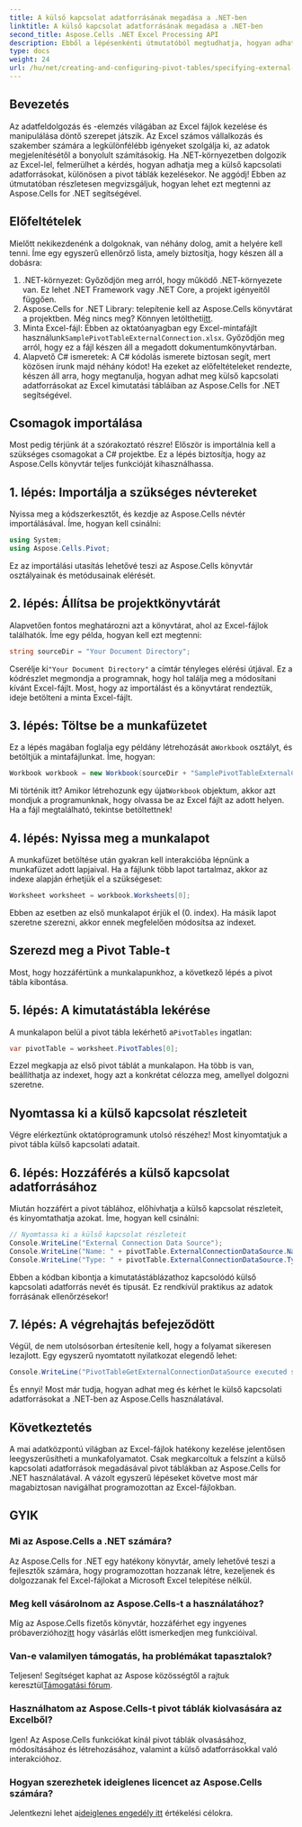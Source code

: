 ```yaml
---
title: A külső kapcsolat adatforrásának megadása a .NET-ben
linktitle: A külső kapcsolat adatforrásának megadása a .NET-ben
second_title: Aspose.Cells .NET Excel Processing API
description: Ebből a lépésenkénti útmutatóból megtudhatja, hogyan adhat meg külső kapcsolati adatforrásokat az Excel kimutatástábláiban az Aspose.Cells for .NET használatával. Tökéletes .NET fejlesztőknek.
type: docs
weight: 24
url: /hu/net/creating-and-configuring-pivot-tables/specifying-external-connection-data-source/
---
```

## Bevezetés
Az adatfeldolgozás és -elemzés világában az Excel fájlok kezelése és manipulálása döntő szerepet játszik. Az Excel számos vállalkozás és szakember számára a legkülönfélébb igényeket szolgálja ki, az adatok megjelenítésétől a bonyolult számításokig. Ha .NET-környezetben dolgozik az Excel-lel, felmerülhet a kérdés, hogyan adhatja meg a külső kapcsolati adatforrásokat, különösen a pivot táblák kezelésekor. Ne aggódj! Ebben az útmutatóban részletesen megvizsgáljuk, hogyan lehet ezt megtenni az Aspose.Cells for .NET segítségével. 
## Előfeltételek
Mielőtt nekikezdenénk a dolgoknak, van néhány dolog, amit a helyére kell tenni. Íme egy egyszerű ellenőrző lista, amely biztosítja, hogy készen áll a dobásra:
1. .NET-környezet: Győződjön meg arról, hogy működő .NET-környezete van. Ez lehet .NET Framework vagy .NET Core, a projekt igényeitől függően.
2.  Aspose.Cells for .NET Library: telepítenie kell az Aspose.Cells könyvtárat a projektben. Még nincs meg? Könnyen letöltheti[itt](https://releases.aspose.com/cells/net/).
3. Minta Excel-fájl: Ebben az oktatóanyagban egy Excel-mintafájlt használunk`SamplePivotTableExternalConnection.xlsx`. Győződjön meg arról, hogy ez a fájl készen áll a megadott dokumentumkönyvtárban.
4. Alapvető C# ismeretek: A C# kódolás ismerete biztosan segít, mert közösen írunk majd néhány kódot!
Ha ezeket az előfeltételeket rendezte, készen áll arra, hogy megtanulja, hogyan adhat meg külső kapcsolati adatforrásokat az Excel kimutatási tábláiban az Aspose.Cells for .NET segítségével.
## Csomagok importálása
Most pedig térjünk át a szórakoztató részre! Először is importálnia kell a szükséges csomagokat a C# projektbe. Ez a lépés biztosítja, hogy az Aspose.Cells könyvtár teljes funkcióját kihasználhassa.
## 1. lépés: Importálja a szükséges névtereket
Nyissa meg a kódszerkesztőt, és kezdje az Aspose.Cells névtér importálásával. Íme, hogyan kell csinálni:
```csharp
using System;
using Aspose.Cells.Pivot;
```
Ez az importálási utasítás lehetővé teszi az Aspose.Cells könyvtár osztályainak és metódusainak elérését.
## 2. lépés: Állítsa be projektkönyvtárát
Alapvetően fontos meghatározni azt a könyvtárat, ahol az Excel-fájlok találhatók. Íme egy példa, hogyan kell ezt megtenni:
```csharp
string sourceDir = "Your Document Directory";
```
 Cserélje ki`"Your Document Directory"` a címtár tényleges elérési útjával. Ez a kódrészlet megmondja a programnak, hogy hol találja meg a módosítani kívánt Excel-fájlt.
Most, hogy az importálást és a könyvtárat rendeztük, ideje betölteni a minta Excel-fájlt.
## 3. lépés: Töltse be a munkafüzetet
 Ez a lépés magában foglalja egy példány létrehozását a`Workbook` osztályt, és betöltjük a mintafájlunkat. Íme, hogyan:
```csharp
Workbook workbook = new Workbook(sourceDir + "SamplePivotTableExternalConnection.xlsx");
```
 Mi történik itt? Amikor létrehozunk egy újat`Workbook` objektum, akkor azt mondjuk a programunknak, hogy olvassa be az Excel fájlt az adott helyen. Ha a fájl megtalálható, tekintse betöltettnek!
## 4. lépés: Nyissa meg a munkalapot
A munkafüzet betöltése után gyakran kell interakcióba lépnünk a munkafüzet adott lapjaival. Ha a fájlunk több lapot tartalmaz, akkor az indexe alapján érhetjük el a szükségeset:
```csharp
Worksheet worksheet = workbook.Worksheets[0];
```
Ebben az esetben az első munkalapot érjük el (0. index). Ha másik lapot szeretne szerezni, akkor ennek megfelelően módosítsa az indexet.
## Szerezd meg a Pivot Table-t
Most, hogy hozzáfértünk a munkalapunkhoz, a következő lépés a pivot tábla kibontása.
## 5. lépés: A kimutatástábla lekérése
 A munkalapon belül a pivot tábla lekérhető a`PivotTables` ingatlan:
```csharp
var pivotTable = worksheet.PivotTables[0];
```
Ezzel megkapja az első pivot táblát a munkalapon. Ha több is van, beállíthatja az indexet, hogy azt a konkrétat célozza meg, amellyel dolgozni szeretne.
## Nyomtassa ki a külső kapcsolat részleteit
Végre elérkeztünk oktatóprogramunk utolsó részéhez! Most kinyomtatjuk a pivot tábla külső kapcsolati adatait.
## 6. lépés: Hozzáférés a külső kapcsolat adatforrásához
Miután hozzáfért a pivot táblához, előhívhatja a külső kapcsolat részleteit, és kinyomtathatja azokat. Íme, hogyan kell csinálni:
```csharp
// Nyomtassa ki a külső kapcsolat részleteit
Console.WriteLine("External Connection Data Source");
Console.WriteLine("Name: " + pivotTable.ExternalConnectionDataSource.Name);
Console.WriteLine("Type: " + pivotTable.ExternalConnectionDataSource.Type);
```
Ebben a kódban kibontja a kimutatástáblázathoz kapcsolódó külső kapcsolati adatforrás nevét és típusát. Ez rendkívül praktikus az adatok forrásának ellenőrzésekor!
## 7. lépés: A végrehajtás befejeződött
Végül, de nem utolsósorban értesítenie kell, hogy a folyamat sikeresen lezajlott. Egy egyszerű nyomtatott nyilatkozat elegendő lehet:
```csharp
Console.WriteLine("PivotTableGetExternalConnectionDataSource executed successfully.");
```
És ennyi! Most már tudja, hogyan adhat meg és kérhet le külső kapcsolati adatforrásokat a .NET-ben az Aspose.Cells használatával.
## Következtetés
A mai adatközpontú világban az Excel-fájlok hatékony kezelése jelentősen leegyszerűsítheti a munkafolyamatot. Csak megkarcoltuk a felszínt a külső kapcsolati adatforrások megadásával pivot táblákban az Aspose.Cells for .NET használatával. A vázolt egyszerű lépéseket követve most már magabiztosan navigálhat programozottan az Excel-fájlokban.
## GYIK
### Mi az Aspose.Cells a .NET számára?  
Az Aspose.Cells for .NET egy hatékony könyvtár, amely lehetővé teszi a fejlesztők számára, hogy programozottan hozzanak létre, kezeljenek és dolgozzanak fel Excel-fájlokat a Microsoft Excel telepítése nélkül.
### Meg kell vásárolnom az Aspose.Cells-t a használatához?  
 Míg az Aspose.Cells fizetős könyvtár, hozzáférhet egy ingyenes próbaverzióhoz[itt](https://releases.aspose.com/) hogy vásárlás előtt ismerkedjen meg funkcióival.
### Van-e valamilyen támogatás, ha problémákat tapasztalok?  
 Teljesen! Segítséget kaphat az Aspose közösségtől a rajtuk keresztül[Támogatási fórum](https://forum.aspose.com/c/cells/9).
### Használhatom az Aspose.Cells-t pivot táblák kiolvasására az Excelből?  
Igen! Az Aspose.Cells funkciókat kínál pivot táblák olvasásához, módosításához és létrehozásához, valamint a külső adatforrásokkal való interakcióhoz.
### Hogyan szerezhetek ideiglenes licencet az Aspose.Cells számára?  
 Jelentkezni lehet a[ideiglenes engedély itt](https://purchase.aspose.com/temporary-license/) értékelési célokra.